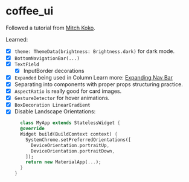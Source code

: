 # coffee_ui

Followed a tutorial from [Mitch Koko](https://youtube.com/watch?v=e8avvPPhyVk).

Learned:

- [x] `theme: ThemeData(brightness: Brightness.dark)` for dark mode.
- [x] `BottomNavigationBar(...)`
- [x] `TextField`
  - [x] InputBorder decorations
- [x] `Expanded` being used in Column
      Learn more: [Expanding Nav Bar](https://stackoverflow.com/questions/56829162/bottom-navigation-bar-design-in-flutter-expand-an-icon-when-its-clicked)
- [x] Separating into components with proper props structuring practice.
- [x] `AspectRatio` is really good for card images.
- [x] `GestureDetector` for hover animations.
- [x] `BoxDecoration LinearGradient`
- [x] Disable Landscape Orientations:
  ```dart
    class MyApp extends StatelessWidget {
    @override
    Widget build(BuildContext context) {
      SystemChrome.setPreferredOrientations([
        DeviceOrientation.portraitUp,
        DeviceOrientation.portraitDown,
      ]);
      return new MaterialApp(...);
    }
  }
  ```

